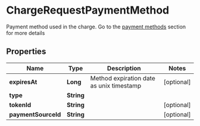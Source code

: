 

# ChargeRequestPaymentMethod

Payment method used in the charge. Go to the [payment methods](https://developers.conekta.com/reference/m%C3%A9todos-de-pago) section for more details 

## Properties

| Name | Type | Description | Notes |
|------------ | ------------- | ------------- | -------------|
|**expiresAt** | **Long** | Method expiration date as unix timestamp |  [optional] |
|**type** | **String** |  |  |
|**tokenId** | **String** |  |  [optional] |
|**paymentSourceId** | **String** |  |  [optional] |




